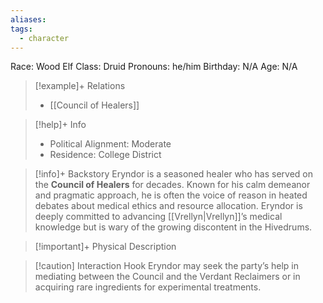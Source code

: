 ```yaml
---
aliases: 
tags:
  - character
---
```

Race: Wood Elf
Class: Druid
Pronouns: he/him
Birthday: N/A
Age: N/A

>[!example]+ Relations
> - [[Council of Healers]]

>[!help]+ Info
> - Political Alignment: Moderate
> - Residence: College District
>

>[!info]+ Backstory
>Eryndor is a seasoned healer who has served on the **Council of Healers** for decades. Known for his calm demeanor and pragmatic approach, he is often the voice of reason in heated debates about medical ethics and resource allocation. Eryndor is deeply committed to advancing [[Vrellyn|Vrellyn]]’s medical knowledge but is wary of the growing discontent in the Hivedrums.

>[!important]+ Physical Description

>[!caution] Interaction Hook
>Eryndor may seek the party’s help in mediating between the Council and the Verdant Reclaimers or in acquiring rare ingredients for experimental treatments.